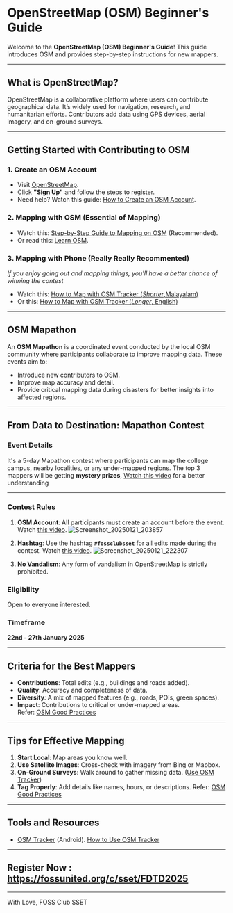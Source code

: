 # OpenStreetMap (OSM) Beginner's Guide  

Welcome to the **OpenStreetMap (OSM) Beginner's Guide**! This guide introduces OSM and provides step-by-step instructions for new mappers.  

---

## What is OpenStreetMap?  

OpenStreetMap is a collaborative platform where users can contribute geographical data. It’s widely used for navigation, research, and humanitarian efforts. Contributors add data using GPS devices, aerial imagery, and on-ground surveys.  

---

## Getting Started with Contributing to OSM  

### 1. Create an OSM Account  

- Visit [OpenStreetMap](https://www.openstreetmap.org/).  
- Click **"Sign Up"** and follow the steps to register.  
- Need help? Watch this guide: [How to Create an OSM Account](https://youtu.be/F2c6Edonnlo).  

### 2. Mapping with OSM (Essential of Mapping)

- Watch this: [Step-by-Step Guide to Mapping on OSM](https://youtu.be/Ir-3K0pjwOI) (Recommended).  
- Or read this: [Learn OSM](https://learnosm.org/en/beginner/introduction/).

### 3. Mapping with Phone (Really Really Recommented)
*If you enjoy going out and mapping things, you'll have a better chance of winning the contest*
- Watch this: [How to Map with OSM Tracker (*Shorter*,Malayalam)](https://youtu.be/bIRGXkmhw5k?feature=shared)
- Or this: [How to Map with OSM Tracker (*Longer*, English)](https://youtu.be/37-lilNEyOU?feature=shared)
---
## OSM Mapathon  

An **OSM Mapathon** is a coordinated event conducted by the local OSM community where participants collaborate to improve mapping data. These events aim to:  

- Introduce new contributors to OSM.  
- Improve map accuracy and detail.  
- Provide critical mapping data during disasters for better insights into affected regions.  

---

## From Data to Destination: Mapathon Contest  

### Event Details  

It's a 5-day Mapathon contest where participants can map the college campus, nearby localities, or any under-mapped regions. The top 3 mappers will be getting **mystery prizes**, [Watch this video](https://youtu.be/5FwMgCsyuwg) for a better understanding

---

### Contest Rules  

1. **OSM Account**: All participants must create an account before the event. Watch [this video](https://www.youtube.com/watch?v=5FwMgCsyuwg&t=197s).
  ![Screenshot_20250121_203857](https://github.com/user-attachments/assets/c6e878db-7d6e-4cb0-93f9-a690f4e22f86)

3. **Hashtag**: Use the hashtag **`#fossclubsset`** for all edits made during the contest. Watch [this video](https://www.youtube.com/watch?v=5FwMgCsyuwg&t=246s).
    ![Screenshot_20250121_222307](https://github.com/user-attachments/assets/3d84bd5d-4515-4102-84e2-c13f11026bed)

5. [**No Vandalism**](https://wiki.openstreetmap.org/wiki/Vandalism): Any form of vandalism in OpenStreetMap is strictly prohibited.  

### Eligibility  

Open to everyone interested.  

### Timeframe  

**22nd - 27th January 2025**  

---

## Criteria for the Best Mappers  

- **Contributions**: Total edits (e.g., buildings and roads added).  
- **Quality**: Accuracy and completeness of data.  
- **Diversity**: A mix of mapped features (e.g., roads, POIs, green spaces).
- **Impact**: Contributions to critical or under-mapped areas.  
Refer: [OSM Good Practices](https://wiki.openstreetmap.org/wiki/Good_practice)
---

## Tips for Effective Mapping  

1. **Start Local**: Map areas you know well.  
2. **Use Satellite Images**: Cross-check with imagery from Bing or Mapbox.  
3. **On-Ground Surveys**: Walk around to gather missing data. ([Use OSM Tracker](https://youtu.be/bIRGXkmhw5k)) 
4. **Tag Properly**: Add details like names, hours, or descriptions. 
Refer: [OSM Good Practices](https://wiki.openstreetmap.org/wiki/Good_practice)
---

## Tools and Resources  

- [OSM Tracker](https://play.google.com/store/apps/details?id=net.osmtracker&pcampaignid=web_share) (Android). [How to Use OSM Tracker](https://youtu.be/bIRGXkmhw5k) 

---

## Register Now : https://fossunited.org/c/sset/FDTD2025
---

With Love, FOSS Club SSET

